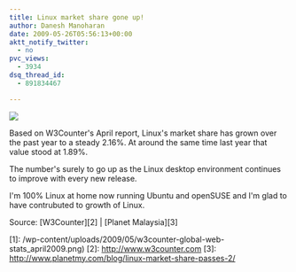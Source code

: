 ```yaml
---
title: Linux market share gone up!
author: Danesh Manoharan
date: 2009-05-26T05:56:13+00:00
aktt_notify_twitter:
  - no
pvc_views:
  - 3934
dsq_thread_id:
  - 891834467

---
```

![](/wp-content/uploads/2009/05/w3counter-global-web-stats_april2009.png)

Based on W3Counter's April report, Linux's market share has grown over the past year to a steady 2.16%. At around the same time last year that value stood at 1.89%.

The number's surely to go up as the Linux desktop environment continues to improve with every new release.

I'm 100% Linux at home now running Ubuntu and openSUSE and I'm glad to have contrubuted to growth of Linux.

Source: [W3Counter][2] | [Planet Malaysia][3]

 [1]: /wp-content/uploads/2009/05/w3counter-global-web-stats_april2009.png)
 [2]: http://www.w3counter.com
 [3]: http://www.planetmy.com/blog/linux-market-share-passes-2/